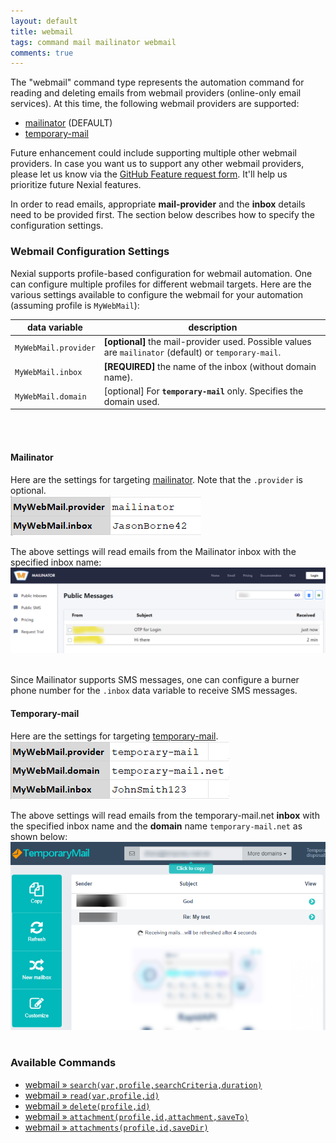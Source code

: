 ```yaml
---
layout: default
title: webmail
tags: command mail mailinator webmail
comments: true
---
```


The "webmail" command type represents the automation command for reading and deleting emails from webmail providers 
(online-only email services). At this time, the following webmail providers are supported:
- [mailinator](https://www.mailinator.com) (DEFAULT)
- [temporary-mail](https://www.temporary-mail.net)

Future enhancement could include supporting multiple other webmail providers. In case you want us to support any other 
webmail providers, please let us know via the [GitHub Feature request form](https://github.com/nexiality/nexial-core/issues/new?template=feature_request.md). 
It'll help us prioritize future Nexial features.

In order to read emails, appropriate **mail-provider** and the **inbox** details need to be provided first. The section 
below describes how to specify the configuration settings.


### Webmail Configuration Settings
Nexial supports profile-based configuration for webmail automation. One can configure multiple profiles for different
webmail targets. Here are the various settings available to configure the webmail for your automation (assuming profile 
is `MyWebMail`):

| data variable        | description                                                                                   |
| -------------------- | --------------------------------------------------------------------------------------------- |
| `MyWebMail.provider` | **[optional]** the mail-provider used. Possible values are `mailinator` (default) or `temporary-mail`.|
| `MyWebMail.inbox`    | **[REQUIRED]** the name of the inbox (without domain name). |
| `MyWebMail.domain`   | [optional] For **`temporary-mail`** only. Specifies the domain used. |

<br/>
<br/>

#### Mailinator
Here are the settings for targeting [mailinator](https://www.mailinator.com/). Note that the `.provider` is optional.
<br/>
![](image/webmail_01.png)
<br/>

The above settings will read emails from the Mailinator inbox with the specified inbox name:
![](image/webmail_02.png)
<br/>
<br/>

Since Mailinator supports SMS messages, one can configure a burner phone number for the `.inbox` data variable to 
receive SMS messages.


#### Temporary-mail
Here are the settings for targeting [temporary-mail](https://www.temporary-mail.net).
<br/>
![](image/webmail_03.png)
<br/>

The above settings will read emails from the temporary-mail.net **inbox** with the specified inbox name and the
**domain** name `temporary-mail.net` as shown below:
![](image/webmail_04.png)
<br/>
<br/>


### Available Commands
- [webmail &raquo; `search(var,profile,searchCriteria,duration)`](../webmail/search(var,profile,searchCriteria,duration))
- [webmail &raquo; `read(var,profile,id)`](../webmail/read(var,profile,id))
- [webmail &raquo; `delete(profile,id)`](../webmail/delete(profile,id))
- [webmail &raquo; `attachment(profile,id,attachment,saveTo)`](../webmail/attachment(profile,id,attachment,saveTo))
- [webmail &raquo; `attachments(profile,id,saveDir)`](../webmail/attachments(profile,id,saveDir))

